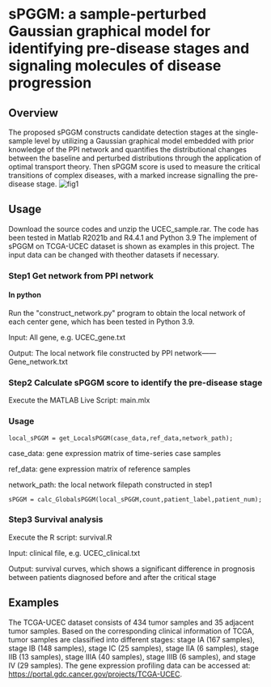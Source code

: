 # sPGGM: a sample-perturbed Gaussian graphical model for identifying pre-disease stages and signaling molecules of disease progression

## Overview
The proposed sPGGM constructs candidate detection stages at the single-sample level by utilizing a Gaussian graphical model embedded with prior knowledge of the PPI network and quantifies the distributional changes between the baseline and perturbed distributions through the application of optimal transport theory. Then sPGGM score is used to measure the critical transitions of complex diseases, with a marked increase signalling the pre-disease stage.
![fig1](https://github.com/user-attachments/assets/d94dd6a3-5453-4a3a-aea7-6c1d1591c6ba)


## Usage
Download the source codes and unzip the UCEC_sample.rar. The code has been tested in Matlab R2021b and R4.4.1 and Python 3.9
The implement of sPGGM on TCGA-UCEC dataset is shown as examples in this project. The input data can be changed with theother datasets if necessary.
### Step1 Get network from PPI network
#### In python
Run the "construct_network.py" program to obtain the local network of each center gene, which has been tested in Python 3.9.

Input: All gene, e.g. UCEC_gene.txt

Output: The local network file constructed by PPI network——Gene_network.txt

### Step2 Calculate sPGGM score to identify the pre-disease stage
Execute the MATLAB Live Script: main.mlx
### Usage
```mat
local_sPGGM = get_LocalsPGGM(case_data,ref_data,network_path);
```
case_data: gene expression matrix of time-series case samples

ref_data: gene expression matrix of reference samples

network_path: the local network filepath constructed in step1
```
sPGGM = calc_GlobalsPGGM(local_sPGGM,count,patient_label,patient_num);
```
### Step3 Survival analysis
Execute the R script: survival.R

Input: clinical file, e.g. UCEC_clinical.txt

Output: survival curves, which shows a significant difference in prognosis between patients diagnosed before and after the critical stage

## Examples

The TCGA-UCEC dataset consists of 434 tumor samples and 35 adjacent tumor samples. Based on the corresponding clinical information of TCGA, tumor samples are classified into different stages:  stage IA (167 samples), stage IB (148 samples), stage IC (25 samples), stage IIA (6 samples), stage IIB (13 samples), stage IIIA (40 samples), stage IIIB (6 samples), and stage IV (29 samples). The gene expression profiling data can be accessed at: https://portal.gdc.cancer.gov/projects/TCGA-UCEC.
